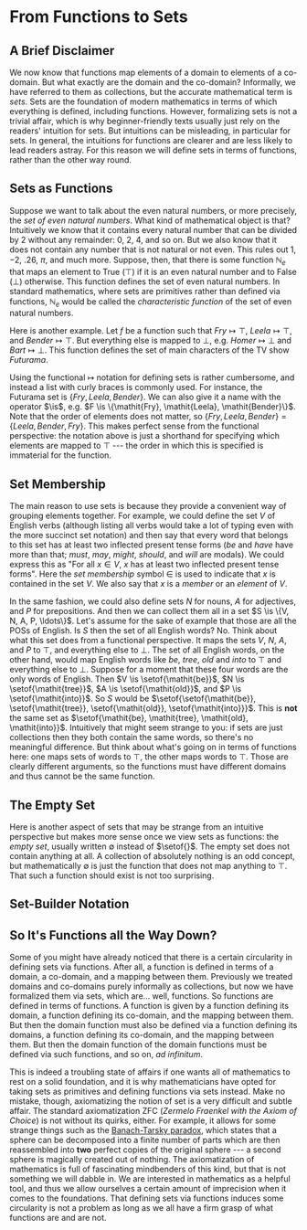 # From Functions to Sets

## A Brief Disclaimer

We now know that functions map elements of a domain to elements of a co-domain.
But what exactly are the domain and the co-domain?
Informally, we have referred to them as collections, but the accurate mathematical term is *sets*.
Sets are the foundation of modern mathematics in terms of which everything is defined, including functions.
However, formalizing sets is not a trivial affair, which is why beginner-friendly texts usually just rely on the readers' intuition for sets.
But intuitions can be misleading, in particular for sets.
In general, the intuitions for functions are clearer and are less likely to lead readers astray.
For this reason we will define sets in terms of functions, rather than the other way round.

## Sets as Functions

Suppose we want to talk about the even natural numbers, or more precisely, the *set of even natural numbers*.
What kind of mathematical object is that?
Intuitively we know that it contains every natural number that can be divided by $2$ without any remainder: $0$, $2$, $4$, and so on.
But we also know that it does not contain any number that is not natural or not even.
This rules out $1$, $-2$, $.26$, $\pi$, and much more.
Suppose, then, that there is some function $\mathbb{N}_e$ that maps an element to True ($\top$) if it is an even natural number and to False ($\bot$) otherwise.
This function defines the set of even natural numbers.
In standard mathematics, where sets are primitives rather than defined via functions, $\mathbb{N}_e$ would be called the *characteristic function* of the set of even natural numbers.

Here is another example.
Let $f$ be a function such that $\mathit{Fry} \mapsto \top$, $\mathit{Leela} \mapsto \top$, and $\mathit{Bender} \mapsto \top$.
But everything else is mapped to $\bot$, e.g. $\mathit{Homer} \mapsto \bot$ and $\mathit{Bart} \mapsto \bot$.
This function defines the set of main characters of the TV show *Futurama*.

Using the functional $\mapsto$ notation for defining sets is rather cumbersome, and instead a list with curly braces is commonly used.
For instance, the Futurama set is $\{\mathit{Fry}, \mathit{Leela}, \mathit{Bender}\}$.
We can also give it a name with the operator $\is$, e.g. $F \is \{\mathit{Fry}, \mathit{Leela}, \mathit{Bender}\}$.
Note that the order of elements does not matter, so $\{\mathit{Fry}, \mathit{Leela}, \mathit{Bender}\} = \{\mathit{Leela}, \mathit{Bender}, \mathit{Fry}\}$.
This makes perfect sense from the functional perspective: the notation above is just a shorthand for specifying which elements are mapped to $\top$ --- the order in which this is specified is immaterial for the function.

## Set Membership

The main reason to use sets is because they provide a convenient way of grouping elements together.
For example, we could define the set $V$ of English verbs (although listing all verbs would take a lot of typing even with the more succinct set notation) and then say that every word that belongs to this set has at least two inflected present tense forms (*be* and *have* have more than that; *must*, *may*, *might*, *should*, and *will* are modals).
We could express this as "For all $x \in V$, $x$ has at least two inflected present tense forms".
Here the *set membership* symbol $\in$ is used to indicate that $x$ is contained in the set $V$.
We also say that $x$ is a *member* or an *element* of $V$.

In the same fashion, we could also define sets $N$ for nouns, $\mathit{A}$ for adjectives, and $P$ for prepositions. 
And then we can collect them all in a set $S \is \{V, N, A, P, \ldots\}$.
Let's assume for the sake of example that those are all the POSs of English.
Is $S$ then the set of all English words?
No.
Think about what this set does from a functional perspective.
It maps the sets $V$, $N$, $A$, and $P$ to $\top$, and everything else to $\bot$.
The set of all English words, on the other hand, would map English words like *be*, *tree*, *old* and *into* to $\top$ and everything else to $\bot$.
Suppose for a moment that these four words are the only words of English.
Then $V \is \setof{\mathit{be}}$, $N \is \setof{\mathit{tree}}$, $A \is \setof{\mathit{old}}$, and $P \is \setof{\mathit{into}}$.
So $S$ would be $\setof{\setof{\mathit{be}}, \setof{\mathit{tree}}, \setof{\mathit{old}}, \setof{\mathit{into}}}$.
This is **not** the same set as $\setof{\mathit{be}, \mathit{tree}, \mathit{old}, \mathit{into}}$.
Intuitively that might seem strange to you: if sets are just collections then they both contain the same words, so there's no meaningful difference.
But think about what's going on in terms of functions here: one maps sets of words to $\top$, the other maps words to $\top$.
Those are clearly different arguments, so the functions must have different domains and thus cannot be the same function.

## The Empty Set

Here is another aspect of sets that may be strange from an intuitive perspective but makes more sense once we view sets as functions: the *empty set*, usually written $\emptyset$ instead of $\setof{}$.
The empty set does not contain anything at all.
A collection of absolutely nothing is an odd concept, but mathematically $\emptyset$ is just the function that does not map anything to $\top$.
That such a function should exist is not too surprising.

## Set-Builder Notation



## So It's Functions all the Way Down?

Some of you might have already noticed that there is a certain circularity in defining sets via functions.
After all, a function is defined in terms of a domain, a co-domain, and a mapping between them.
Previously we treated domains and co-domains purely informally as collections, but now we have formalized them via sets, which are... well, functions.
So functions are defined in terms of functions.
A function is given by a function defining its domain, a function defining its co-domain, and the mapping between them.
But then the domain function must also be defined via a function defining its domains, a function defining its co-domain, and the mapping between them.
But then the domain function of the domain functions must be defined via such functions, and so on, *ad infinitum*.

This is indeed a troubling state of affairs if one wants all of mathematics to rest on a solid foundation, and it is why mathematicians have opted for taking sets as primitives and defining functions via sets instead.
Make no mistake, though, axiomatizing the notion of set is a very difficult and subtle affair.
The standard axiomatization ZFC (*Zermelo Fraenkel with the Axiom of Choice*) is not without its quirks, either.
For example, it allows for some strange things such as the [Banach-Tarsky paradox](https://en.wikipedia.org/wiki/Banach%E2%80%93Tarski_paradox), which states that a sphere can be decomposed into a finite number of parts which are then reassembled into **two** perfect copies of the original sphere --- a second sphere is magically created out of nothing.
The axiomatization of mathematics is full of fascinating mindbenders of this kind, but that is not something we will dabble in.
We are interested in mathematics as a helpful tool, and thus we allow ourselves a certain amount of imprecision when it comes to the foundations.
That defining sets via functions induces some circularity is not a problem as long as we all have a firm grasp of what functions are and are not.
